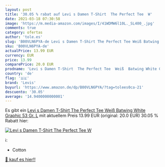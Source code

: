 ```yaml
---
layout: post
title: '30.05 % rabat auf Levi s Damen T-Shirt  The Perfect Tee  W'
date: 2021-03-18 07:30:58
image: 'https://m.media-amazon.com/images/I/41WDMW6l10L._SL400_.jpg'
comments: true
category: ofertas
author: 'tole.es'
slug: 'B00VLN6PYA-de Levi s Damen T-Shirt The Perfect Tee Weiß Batwing White...'
sku: 'B00VLN6PYA-de'
actualPrice: 13.99 EUR
currency: EUR
price: 13.99
comparePrice: 20.0 EUR
prodname: 'Levi s Damen T-Shirt  The Perfect Tee  Weiß  Batwing White Graphic 53   Gr. L'
country: 'de'
flag: '🇩🇪'
brand: 'Levis'
buyurl: 'https://www.amazon.de/dp/B00VLN6PYA/?tag=tolees0ca-21'
descuento: '30.05'
average: '14.9400000000001'
---
```


Es gibt ein [Levi s Damen T-Shirt  The Perfect Tee  Weiß  Batwing White Graphic 53   Gr. L](https://www.amazon.de/dp/B00VLN6PYA/?tag=tolees0ca-21) mit aktuellem Preis 13.99 EUR (original: 20.0 EUR) 30.05 % Rabatt hier:

[![Levi s Damen T-Shirt  The Perfect Tee  W](https://m.media-amazon.com/images/I/41WDMW6l10L._SL400_.jpg)](https://www.amazon.de/dp/B00VLN6PYA/?tag=tolees0ca-21)

ℹ️:

- Cotton

[🛒 kauf es hier!!](https://www.amazon.de/dp/B00VLN6PYA/?tag=tolees0ca-21)
